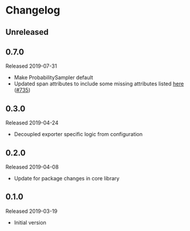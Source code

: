 # Changelog

## Unreleased

## 0.7.0
Released 2019-07-31

- Make ProbabilitySampler default
- Updated span attributes to include some missing attributes listed [here](https://github.com/census-instrumentation/opencensus-specs/blob/master/trace/HTTP.md#attributes)
([#735](https://github.com/census-instrumentation/opencensus-python/pull/735))

## 0.3.0
Released 2019-04-24

- Decoupled exporter specific logic from configuration

## 0.2.0
Released 2019-04-08

- Update for package changes in core library

## 0.1.0
Released 2019-03-19

- Initial version
